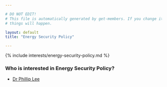 ```yaml
---

# DO NOT EDIT!
# This file is automatically generated by get-members. If you change it, bad
# things will happen.

layout: default
title: "Energy Security Policy"

---
```


{% include interests/energy-security-policy.md %}

### Who is interested in Energy Security Policy?


* [Dr Phillip Lee](members/dr-phillip-lee.html)
